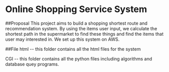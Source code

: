 # Online Shopping Service System

##Proposal
This project aims to build a shopping shortest route and recommendation system. By using the items user input, we calculate the shortest path in the supermarket to find these things and find the items that user may interested in. We set up this system on AWS.

##File
html -- this folder contains all the html files for the system

CGI --  this folder contains all the python files including algorithms and database quey programs.
